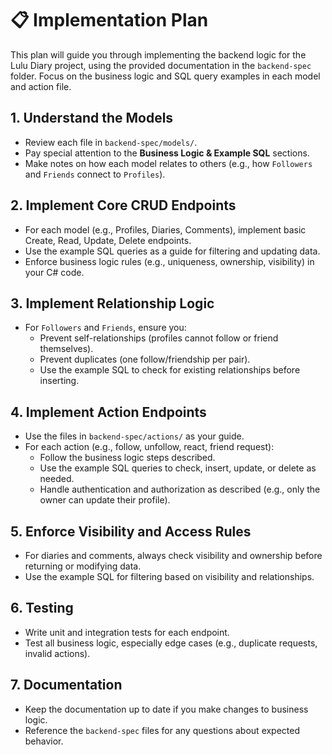 # 📋 Implementation Plan

This plan will guide you through implementing the backend logic for the Lulu Diary project, using the provided documentation in the `backend-spec` folder. Focus on the business logic and SQL query examples in each model and action file.

## 1. Understand the Models
- Review each file in `backend-spec/models/`.
- Pay special attention to the **Business Logic & Example SQL** sections.
- Make notes on how each model relates to others (e.g., how `Followers` and `Friends` connect to `Profiles`).

## 2. Implement Core CRUD Endpoints
- For each model (e.g., Profiles, Diaries, Comments), implement basic Create, Read, Update, Delete endpoints.
- Use the example SQL queries as a guide for filtering and updating data.
- Enforce business logic rules (e.g., uniqueness, ownership, visibility) in your C# code.

## 3. Implement Relationship Logic
- For `Followers` and `Friends`, ensure you:
  - Prevent self-relationships (profiles cannot follow or friend themselves).
  - Prevent duplicates (one follow/friendship per pair).
  - Use the example SQL to check for existing relationships before inserting.

## 4. Implement Action Endpoints
- Use the files in `backend-spec/actions/` as your guide.
- For each action (e.g., follow, unfollow, react, friend request):
  - Follow the business logic steps described.
  - Use the example SQL queries to check, insert, update, or delete as needed.
  - Handle authentication and authorization as described (e.g., only the owner can update their profile).

## 5. Enforce Visibility and Access Rules
- For diaries and comments, always check visibility and ownership before returning or modifying data.
- Use the example SQL for filtering based on visibility and relationships.

## 6. Testing
- Write unit and integration tests for each endpoint.
- Test all business logic, especially edge cases (e.g., duplicate requests, invalid actions).

## 7. Documentation
- Keep the documentation up to date if you make changes to business logic.
- Reference the `backend-spec` files for any questions about expected behavior.